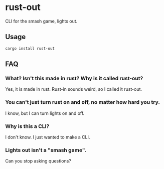 # rust-out

CLI for the smash game, lights out.

## Usage

```bash
cargo install rust-out
```

## FAQ

### What? Isn't this made in rust? Why is it called rust-out?

Yes, it is made in rust. Rust-in sounds weird, so I called it rust-out.

### You can't just turn rust on and off, no matter how hard you try.

I know, but I can turn lights on and off.

### Why is this a CLI?

I don't know. I just wanted to make a CLI.

### Lights out isn't a "smash game".

Can you stop asking questions?